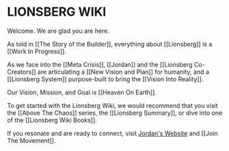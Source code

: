 # LIONSBERG WIKI

Welcome. We are glad you are here. 

As told in [[The Story of the Builder]], everything about [[Lionsberg]] is a [[Work In Progress]]. 

As we face into the [[Meta Crisis]], [[Jordan]] and the [[Lionsberg Co-Creators]] are articulating a [[New Vision and Plan]] for humanity, and a [[Lionsberg System]] purpose-built to bring the [[Vision Into Reality]]. 

Our Vision, Mission, and Goal is [[Heaven On Earth]]. 

To get started with the Lionsberg Wiki, we would recommend that you visit the [[Above The Chaos]] series, the [[Lionsberg Summary]], or dive into one of the [[Lionsberg Wiki Books]]. 

If you resonate and are ready to connect, visit [Jordan's Website](https://jordannicholas.org/join_the_movement) and [[Join The Movement]]. 

